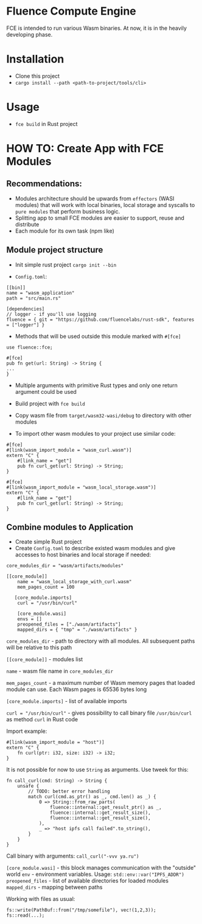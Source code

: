 # Fluence Compute Engine

FCE is intended to run various Wasm binaries. At now, it is in the heavily developing phase.

# Installation
- Clone this project
- `cargo install --path <path-to-project/tools/cli>`

# Usage
- `fce build` in Rust project

# HOW TO: Create App with FCE Modules

## Recommendations:

- Modules architecture should be upwards from `effectors` (WASI modules) that will work with local binaries, local storage and syscalls to `pure modules` that perform business logic.
- Splitting app to small FCE modules are easier to support, reuse and distribute
- Each module for its own task (npm like)

## Module project structure

- Init simple rust project `cargo init --bin`

- `Config.toml`:
```
[[bin]]
name = "wasm_application"
path = "src/main.rs"

[dependencies]
// logger - if you'll use logging
fluence = { git = "https://github.com/fluencelabs/rust-sdk", features = ["logger"] }
```

- Methods that will be used outside this module marked with `#[fce]`
```
use fluence::fce;

#[fce]
pub fn get(url: String) -> String {
...
}
```
- Multiple arguments with primitive Rust types and only one return argument could be used

- Build project with `fce build`

- Copy wasm file from `target/wasm32-wasi/debug` to directory with other modules

- To import other wasm modules to your project use similar code:
```
#[fce]
#[link(wasm_import_module = "wasm_curl.wasm")]
extern "C" {
    #[link_name = "get"]
    pub fn curl_get(url: String) -> String;
}

#[fce]
#[link(wasm_import_module = "wasm_local_storage.wasm")]
extern "C" {
    #[link_name = "get"]
    pub fn curl_get(url: String) -> String;
}
``` 

## Combine modules to Application

- Create simple Rust project
- Create `Config.toml` to describe existed wasm modules and give accesses to host binaries and local storage if needed:
```
core_modules_dir = "wasm/artifacts/modules"

[[core_module]]
    name = "wasm_local_storage_with_curl.wasm"
    mem_pages_count = 100    

   [core_module.imports]
    curl = "/usr/bin/curl"

    [core_module.wasi]
    envs = []
    preopened_files = ["./wasm/artifacts"]
    mapped_dirs = { "tmp" = "./wasm/artifacts" }
```

`core_modules_dir` - path to directory with all modules. All subsequent paths will be relative to this path

`[[core_module]]` - modules list

`name` - wasm file name in `core_modules_dir`

`mem_pages_count` - a maximum number of Wasm memory pages that loaded module can use. Each Wasm pages is 65536 bytes long

`[core_module.imports]` - list of available imports

`curl = "/usr/bin/curl"` - gives possibility to call binary file `/usr/bin/curl` as method `curl` in Rust code

Import example:
```
#[link(wasm_import_module = "host")]
extern "C" {
    fn curl(ptr: i32, size: i32) -> i32;
}
```
It is not possible for now to use `String` as arguments. Use tweek for this:
```
fn call_curl(cmd: String) -> String {
    unsafe {
        // TODO: better error handling
        match curl(cmd.as_ptr() as _, cmd.len() as _) {
            0 => String::from_raw_parts(
                fluence::internal::get_result_ptr() as _,
                fluence::internal::get_result_size(),
                fluence::internal::get_result_size(),
            ),
            _ => "host ipfs call failed".to_string(),
        }
    }
}
```
Call binary with arguments: `call_curl("-vvv ya.ru")`

`[core_module.wasi]` - this block manages communication with the "outside" world
`env` - environment variables. Usage: `std::env::var("IPFS_ADDR")`
`preopened_files` - list of available directories for loaded modules
`mapped_dirs` - mapping between paths

Working with files as usual:
```
fs::write(PathBuf::from("/tmp/somefile"), vec!(1,2,3));
fs::read(...);
```